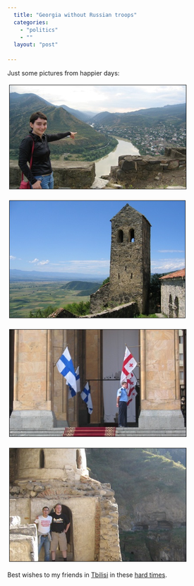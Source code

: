```yaml
---
  title: "Georgia without Russian troops"
  categories: 
    - "politics"
    - ""
  layout: "post"

---
```

<p>
Just some pictures from happier days:
</p><p>
<a href="/files/the_kura_river.JPG"><img src="/files/the_kura_river-tm.jpg" height="235" width="400" border="1" hspace="4" vspace="4" alt="Taya and the Mtqvari river" title="Taya and the Mtqvari river" /></a>
</p><p>
<a href="/files/view_over_kakhetia.JPG"><img src="/files/view_over_kakhetia-tm.jpg" height="265" width="398" border="1" hspace="4" vspace="4" alt="View over Kakhetia" title="View over Kakhetia" /></a>
</p><p>
<a href="/files/Georgian_and_Finnish_flags_parliament.JPG"><img src="/files/Georgian_and_Finnish_flags_parliament-tm.jpg" height="242" width="400" border="1" hspace="4" vspace="4" alt="Georgian and Finnish Flags in the Parliament" title="Georgian and Finnish Flags in the Parliament" /></a>
</p><p>
<a href="/files/Georgia_without_Russian_troops.JPG"><img src="/files/Georgia_without_Russian_troops-tm.jpg" height="256" width="400" border="1" hspace="4" vspace="4" alt="Sincere wish: Georgia without Russian troops" title="Sincere wish: Georgia without Russian troops" /></a>
</p><p>
Best wishes to my friends in <a href="http://en.wikipedia.org/wiki/Tbilisi">Tbilisi</a> in these <a href="http://en.wikipedia.org/wiki/2008_South_Ossetia_war">hard times</a>.
</p>